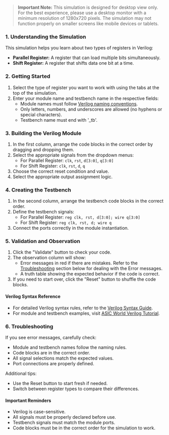 > **Important Note:** This simulation is designed for desktop view only. For the best experience, please use a desktop monitor with a minimum resolution of 1280x720 pixels. The simulation may not function properly on smaller screens like mobile devices or tablets.

### 1. Understanding the Simulation

This simulation helps you learn about two types of registers in Verilog:

- **Parallel Register:** A register that can load multiple bits simultaneously.
- **Shift Register:** A register that shifts data one bit at a time.

### 2. Getting Started

1. Select the type of register you want to work with using the tabs at the top of the simulation.
2. Enter your module name and testbench name in the respective fields:
   - Module names must follow [Verilog naming conventions](https://www.chipverify.com/verilog/verilog-syntax).
   - Only letters, numbers, and underscores are allowed (no hyphens or special characters).
   - Testbench name must end with '\_tb'.

### 3. Building the Verilog Module

1. In the first column, arrange the code blocks in the correct order by dragging and dropping them.
2. Select the appropriate signals from the dropdown menus:
   - For Parallel Register: `clk`, `rst`, `d[3:0]`, `q[3:0]`
   - For Shift Register: `clk`, `rst`, `d`, `q`
3. Choose the correct reset condition and value.
4. Select the appropriate output assignment logic.

### 4. Creating the Testbench

1. In the second column, arrange the testbench code blocks in the correct order.
2. Define the testbench signals:
   - For Parallel Register: `reg clk, rst, d[3:0]; wire q[3:0]`
   - For Shift Register: `reg clk, rst, d; wire q`
3. Connect the ports correctly in the module instantiation.

### 5. Validation and Observation

1. Click the "Validate" button to check your code.
2. The observation column will show:
   - Error messages in red if there are mistakes. Refer to the [Troubleshooting](#6-troubleshooting) section below for dealing with the Error messages.
   - A truth table showing the expected behavior if the code is correct.
3. If you need to start over, click the "Reset" button to shuffle the code blocks.

#### Verilog Syntax Reference

- For detailed Verilog syntax rules, refer to the [Verilog Syntax Guide](https://www.chipverify.com/verilog/verilog-syntax).
- For module and testbench examples, visit [ASIC World Verilog Tutorial](https://www.asic-world.com/verilog/veritut.html).

### 6. Troubleshooting

If you see error messages, carefully check:

- Module and testbench names follow the naming rules.
- Code blocks are in the correct order.
- All signal selections match the expected values.
- Port connections are properly defined.

Additional tips:

- Use the Reset button to start fresh if needed.
- Switch between register types to compare their differences.

#### Important Reminders

- Verilog is case-sensitive.
- All signals must be properly declared before use.
- Testbench signals must match the module ports.
- Code blocks must be in the correct order for the simulation to work.

